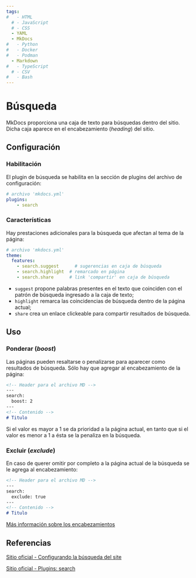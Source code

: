 ```yaml
---
tags:
#   - HTML
  # - JavaScript
  # - CSS
  - YAML
  - MkDocs
#   - Python
#   - Docker
#   - Podman
  - Markdown
#   - TypeScript
  # - CSV
#   - Bash
---
```



# Búsqueda


MkDocs proporciona una caja de texto para búsquedas dentro del sitio. Dicha caja aparece en el encabezamiento (*heading*) del sitio.

## Configuración

### Habilitación

El plugin de búsqueda se habilita en la sección de plugins del archivo de configuración:

```yaml title="Caja 'Search' - Habilitación"
# archivo 'mkdocs.yml'
plugins:
    - search
```

### Características


Hay prestaciones adicionales para la búsqueda que afectan al tema de la página:


```yaml title=" Caja 'Search' - Características adicionales"
# archivo 'mkdocs.yml'
theme:
  features:
    - search.suggest      # sugerencias en caja de búsqueda
    - search.highlight  # remarcado en página
    - search.share      # link 'compartir' en caja de búsqueda

```

- `suggest` propone palabras presentes en el texto que coinciden con el patrón de búsqueda ingresado a la caja de texto;
- `highlight` remarca las coincidencias de búsqueda dentro de la página actual;
- `share` crea un enlace clickeable para compartir resultados de búsqueda.




## Uso


### Ponderar (*boost*)


Las páginas pueden resaltarse o penalizarse para aparecer como resultados de búsqueda. Sólo hay que agregar al encabezamiento de la página:
``` md hl_lines="3 4" title="Boosteo de página"
<!-- Header para el archivo MD -->
---
search:
  boost: 2  
---
<!-- Contenido -->
# Titulo
```

Si el valor es mayor a 1 se da prioridad a la página actual, en tanto que si el valor es menor a 1 a ésta se la penaliza en la búsqueda.



### Excluir (*exclude*)


En caso de querer omitir por completo a la página actual de la búsqueda se le agrega al encabezamiento:

``` md hl_lines="3 4" title="Exclusión de página"
<!-- Header para el archivo MD -->
---
search:
  exclude: true 
---
<!-- Contenido -->
# Titulo
```

[Más información sobre los encabezamientos](../referencia/headers.md#uso-de-headers)




## Referencias

[Sitio oficial - Configurando la búsqueda del site](https://squidfunk.github.io/mkdocs-material/setup/setting-up-site-search/)



[Sitio oficial - Plugins: search](https://squidfunk.github.io/mkdocs-material/plugins/search/)